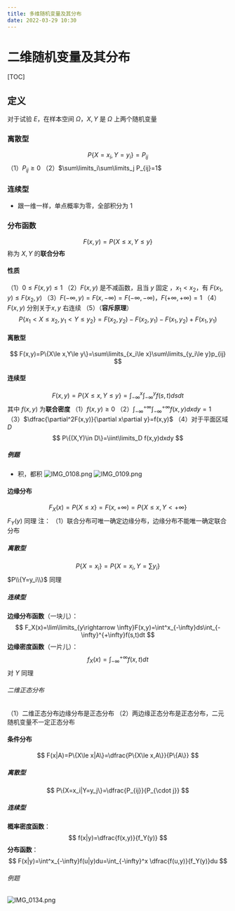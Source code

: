 ```yaml
---
title: 多维随机变量及其分布
date: 2022-03-29 10:30
---
```

# 二维随机变量及其分布
[TOC]
## 定义
对于试验 $E$，在样本空间 $\Omega$，$X,Y$ 是 $\Omega$ 上两个随机变量
### 离散型
$$
P\{X=x_i,Y=y_i\}=P_{ij}
$$
（1）$P_{ij}\ge 0$
（2）$\sum\limits_i\sum\limits_j P_{ij}=1$
### 连续型
* 跟一维一样，单点概率为零，全部积分为 1
### 分布函数
$$
F(x,y)=P\{X\le x,Y\le y\}
$$
称为 $X,Y$ 的**联合分布**
#### 性质
（1）$0\le F(x,y)\le 1$
（2）$F(x,y)$ 是不减函数，且当 $y$ 固定 ，$x_1<x_2$，有 $F(x_1,y)\le F(x_2,y)$
（3）$F(-\infty,y)=F(x,-\infty)=F(-\infty,-\infty)$，$F(+\infty,+\infty)=1$
（4）$F(x,y)$ 分别关于$x,y$ 右连续
（5）（**容斥原理**）
$$
P\{x_1< X\le x_2,y_1 < Y\le y_2\}=F(x_2,y_2)-F(x_2,y_1)-F(x_1,y_2)+F(x_1,y_1)
$$
#### 离散型
$$
F(x,y)=P\{X\le x,Y\le y\}=\sum\limits_{x_i\le x}\sum\limits_{y_i\le y}p_{ij}
$$
#### 连续型
$$
F(x,y)=P\{X\le x,Y\le y\}=\int_{-\infty}^x\int_{-\infty}^y f(s,t)dsdt
$$
其中 $f(x,y)$ 为**联合密度**
（1）$f(x,y)\ge 0$
（2）$\int_{-\infty}^{+\infty}\int_{-\infty}^{+\infty}f(x,y)dxdy=1$
（3）$\dfrac{\partial^2F(x,y)}{\partial x\partial y}=f(x,y)$
（4）对于平面区域 $D$
$$
P\{(X,Y)\in D\}=\iint\limits_D f(x,y)dxdy
$$
##### 例题
* 积，都积
![IMG_0108.png](http://image.tjzfile.xyz/images/2022/03/29/IMG_0108.png)
![IMG_0109.png](http://image.tjzfile.xyz/images/2022/03/29/IMG_0109.png)
#### 边缘分布
$$
F_X(x)=P\{X\le x\}=F(x,+\infty)=P\{X\le x,Y<+\infty\}
$$
$F_Y(y)$ 同理
注：
（1）联合分布可唯一确定边缘分布，边缘分布不能唯一确定联合分布
##### 离散型
$$
P\{X=x_i\}=P\{X=x_i,Y=\sum y_i\}
$$
$P\\{Y=y_i\\}$ 同理
##### 连续型 
**边缘分布函数**（一块儿）：
$$
F_X(x)=\lim\limits_{y\rightarrow \infty}F(x,y)=\int^x_{-\infty}ds\int_{-\infty}^{+\infty}f(s,t)dt
$$
**边缘密度函数**（一片儿）：
$$
f_X(x)=\int_{-\infty}^{+\infty}f(x,t)dt
$$
对 $Y$ 同理
###### 二维正态分布
（1）二维正态分布边缘分布是正态分布
（2）两边缘正态分布是正态分布，二元随机变量不一定正态分布
#### 条件分布
$$
F(x|A)=P\{X\le x|A\}=\dfrac{P\{X\le x,A\}}{P\{A\}}
$$
##### 离散型
$$
P\{X=x_i|Y=y_j\}=\dfrac{P_{ij}}{P_{\cdot j}}
$$
##### 连续型
**概率密度函数**：
$$
f(x|y)=\dfrac{f(x,y)}{f_Y(y)}
$$
**分布函数**：
$$
F(x|y)=\int^x_{-\infty}f(u|y)du=\int_{-\infty}^x \dfrac{f(u,y)}{f_Y(y)}du
$$
###### 例题
![IMG_0134.png](http://image.tjzfile.xyz/images/2022/04/04/IMG_0134.png)

